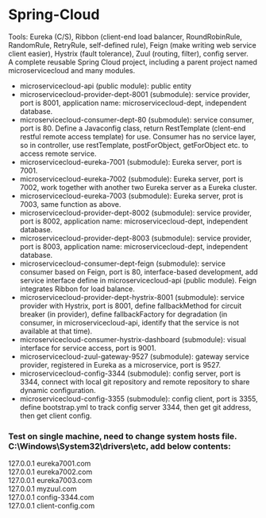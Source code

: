 # Spring-Cloud  
Tools: Eureka (C/S), Ribbon (client-end load balancer, RoundRobinRule, RandomRule, RetryRule, self-defined rule), Feign (make writing web service client easier), Hystrix (fault tolerance), Zuul (routing, filter), config server.        
A complete reusable Spring Cloud project, including a parent project named microservicecloud and many modules.  
* microservicecloud-api (public module): public entity  
* microservicecloud-provider-dept-8001 (submodule): service provider, port is 8001, application name: microservicecloud-dept, independent database.      
* microservicecloud-consumer-dept-80 (submodule): service consumer, port is 80. Define a Javaconfig class, return RestTemplate (clent-end  restful remote access template) for use. Consumer has no service layer, so in controller, use restTemplate, postForObject, getForObject etc. to access remote service.  
* microservicecloud-eureka-7001 (submodule): Eureka server, port is 7001.  
* microservicecloud-eureka-7002 (submodule): Eureka server, port is 7002, work together with another two Eureka server as a Eureka cluster.  
* microservicecloud-eureka-7003 (submodule): Eureka server, prot is 7003, same function as above.
* microservicecloud-provider-dept-8002 (submodule): service provider, port is 8002, application name: microservicecloud-dept, independent database.      
* microservicecloud-provider-dept-8003 (submodule): service provider, port is 8003, application name: microservicecloud-dept, independent database.    
* microservicecloud-consumer-dept-feign (submodule): service consumer based on Feign, port is 80, interface-based development, add service interface define in  microservicecloud-api (public module). Feign integrates Ribbon for load balance.  
* microservicecloud-provider-dept-hystrix-8001 (submodule): service provider with Hystrix, port is 8001, define fallbackMethod for circuit breaker (in provider), define fallbackFactory for degradation (in consumer, in microservicecloud-api, identify that the service is not available at that time).      
* microservicecloud-consumer-hystrix-dashboard (submodule): visual interface for service access, port is 9001.  
* microservicecloud-zuul-gateway-9527 (submodule): gateway service provider, registered in Eureka as a microservice, port is 9527.  
* microservicecloud-config-3344 (submodule): config server, port is 3344, connect with local git repository and remote repository to share dynamic configuration.  
* microservicecloud-config-3355 (submodule): config client, port is 3355, define bootstrap.yml to track config server 3344, then get git address, then get client config.
### Test on single machine, need to change system hosts file. C:\Windows\System32\drivers\etc, add below contents:  
127.0.0.1	eureka7001.com  
127.0.0.1	eureka7002.com  
127.0.0.1	eureka7003.com  
127.0.0.1	myzuul.com  
127.0.0.1	config-3344.com  
127.0.0.1	client-config.com  
